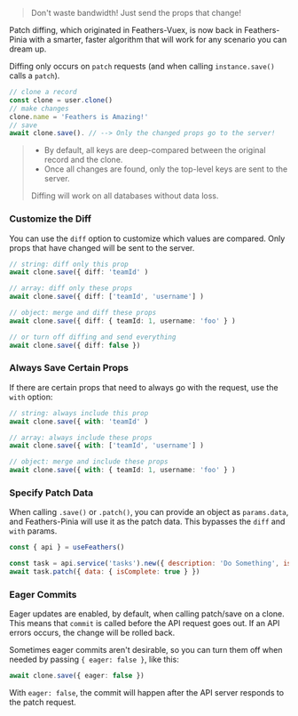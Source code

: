 <BlockQuote label="Efficiency Tip">

Don't waste bandwidth! Just send the props that change!

</BlockQuote>

Patch diffing, which originated in Feathers-Vuex, is now back in Feathers-Pinia with a smarter, faster algorithm that
will work for any scenario you can dream up.

Diffing only occurs on `patch` requests (and when calling `instance.save()` calls a `patch`).

```ts
// clone a record
const clone = user.clone()
// make changes
clone.name = 'Feathers is Amazing!'
// save
await clone.save(). // --> Only the changed props go to the server!
```

<BlockQuote label="How It Works" type="info">

- By default, all keys are deep-compared between the original record and the clone.
- Once all changes are found, only the top-level keys are sent to the server.

Diffing will work on all databases without data loss.

</BlockQuote>

### Customize the Diff

You can use the `diff` option to customize which values are compared.  Only props that have changed will be sent to the server.

```ts
// string: diff only this prop
await clone.save({ diff: 'teamId' )

// array: diff only these props
await clone.save({ diff: ['teamId', 'username'] )

// object: merge and diff these props
await clone.save({ diff: { teamId: 1, username: 'foo' } )

// or turn off diffing and send everything
await clone.save({ diff: false })
```

### Always Save Certain Props

If there are certain props that need to always go with the request, use the `with` option:

```ts
// string: always include this prop
await clone.save({ with: 'teamId' )

// array: always include these props
await clone.save({ with: ['teamId', 'username'] )

// object: merge and include these props
await clone.save({ with: { teamId: 1, username: 'foo' } )
```

### Specify Patch Data

When calling `.save()` or `.patch()`, you can provide an object as `params.data`, and Feathers-Pinia will use it as the
patch data. This bypasses the `diff` and `with` params.

```js
const { api } = useFeathers()

const task = api.service('tasks').new({ description: 'Do Something', isComplete: false })
await task.patch({ data: { isComplete: true } })
```

### Eager Commits

Eager updates are enabled, by default, when calling patch/save on a clone. This means that `commit` is called before the
API request goes out. If an API errors occurs, the change will be rolled back.

Sometimes eager commits aren't desirable, so you can turn them off when needed by passing `{ eager: false }`, like this:

```ts
await clone.save({ eager: false })
```

With `eager: false`, the commit will happen after the API server responds to the patch request.
